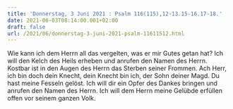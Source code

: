 ```yaml
---
title: 'Donnerstag, 3 Juni 2021 : Psalm 116(115),12-13.15-16.17-18.'
date: 2021-06-03T08:14:00.001+02:00
draft: false
url: /2021/06/donnerstag-3-juni-2021-psalm-11611512.html
---
```


Wie kann ich dem Herrn all das vergelten, was er mir Gutes getan hat? Ich will den Kelch des Heils erheben und anrufen den Namen des Herrn. Kostbar ist in den Augen des Herrn das Sterben seiner Frommen. Ach Herr, ich bin doch dein Knecht, dein Knecht bin ich, der Sohn deiner Magd. Du hast meine Fesseln gelöst. Ich will dir ein Opfer des Dankes bringen und anrufen den Namen des Herrn. Ich will dem Herrn meine Gelübde erfüllen offen vor seinem ganzen Volk.